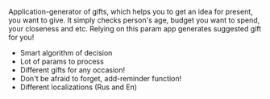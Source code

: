 Application-generator of gifts, which helps you to get an idea for present, you want to give. It simply checks person's age, budget you want to spend, your closeness and etc. Relying on this param app generates suggested gift for you!

- Smart algorithm of decision
- Lot of params to process
- Different gifts for any occasion!
- Don't be afraid to forget, add-reminder function!
- Different localizations (Rus and En)
